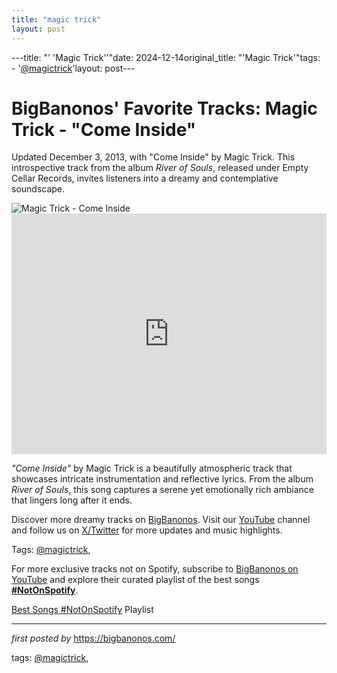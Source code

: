 ```yaml
---
title: "magic trick"
layout: post
---
```

---title: "' 'Magic Trick''"date: 2024-12-14original_title: "'Magic Trick'"tags:  - '[@magictrick](/tags/magictrick/)'layout: post---<!-- Post Title --><h1 >BigBanonos' Favorite Tracks: Magic Trick - "Come Inside"</h1> <!-- Introductory Text --><p >Updated December 3, 2013, with "Come Inside" by Magic Trick. This introspective track from the album <em>River of Souls</em>, released under Empty Cellar Records, invites listeners into a dreamy and contemplative soundscape.</p> <!-- Featured Image --><div > <img src="https://media.npr.org/assets/img/2016/01/22/madisenward_wide-03789a01db072999210a995c8dd8b82d75a5a32a.jpg" alt="Magic Trick - Come Inside" /></div> <!-- YouTube Video Embed --><div > <iframe width="100%" height="385" src="https://www.youtube.com/embed/5_7q1YSS1MM" title="Magic Trick - Come inside" frameborder="0" allow="accelerometer; autoplay; clipboard-write; encrypted-media; gyroscope; picture-in-picture; web-share" referrerpolicy="strict-origin-when-cross-origin" allowfullscreen></iframe></div> <!-- Song Information --><div > <p><em>"Come Inside"</em> by Magic Trick is a beautifully atmospheric track that showcases intricate instrumentation and reflective lyrics. From the album <em>River of Souls</em>, this song captures a serene yet emotionally rich ambiance that lingers long after it ends.</p></div> <!-- Footer Links --><div > <p>Discover more dreamy tracks on <a href="https://bigbanonos.com/" target="_blank">BigBanonos</a>. Visit our <a href="https://www.youtube.com/[@BigBanonos](/tags/BigBanonos/)" target="_blank">YouTube</a> channel and follow us on <a href="https://x.com/bigbanonos" target="_blank">X/Twitter</a> for more updates and music highlights.</p></div> <!-- Tags --><p >Tags: [@magictrick](/tags/magictrick/),</p><!--Subscribe and Playlist Links--><div>    <p>For more exclusive tracks not on Spotify, subscribe to <a href="https://www.youtube.com/[@BigBanonos](/tags/BigBanonos/)" target="_blank">BigBanonos on YouTube</a> and explore their curated playlist of the best songs <strong>[#NotOnSpotify](/tags/NotOnSpotify/)</strong>.</p>    <p><a href="https://www.youtube.com/playlist?list=PLtuNtuTatqI0kFahUCbtbfenC_ET5O_tr" target="_blank">Best Songs [#NotOnSpotify](/tags/NotOnSpotify/) Playlist<br /></a></p></div><hr /><p><em>first posted by</em> <a href="https://bigbanonos.com/" rel="noopener" target="_new">https://bigbanonos.com/</a></p><p>tags: [@magictrick](/tags/magictrick/),</p>